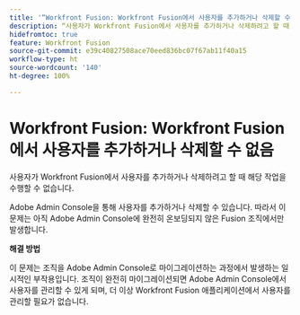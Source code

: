 ```yaml
---
title: '“Workfront Fusion: Workfront Fusion에서 사용자를 추가하거나 삭제할 수 없음”'
description: “사용자가 Workfront Fusion에서 사용자를 추가하거나 삭제하려고 할 때 해당 작업을 수행할 수 없습니다.”
hidefromtoc: true
feature: Workfront Fusion
source-git-commit: e39c40827508ace70eed836bc07f67ab11f40a15
workflow-type: ht
source-wordcount: '140'
ht-degree: 100%

---
```


# Workfront Fusion: Workfront Fusion에서 사용자를 추가하거나 삭제할 수 없음

사용자가 Workfront Fusion에서 사용자를 추가하거나 삭제하려고 할 때 해당 작업을 수행할 수 없습니다.

Adobe Admin Console을 통해 사용자를 추가하거나 삭제할 수 있습니다. 따라서 이 문제는 아직 Adobe Admin Console에 완전히 온보딩되지 않은 Fusion 조직에서만 발생합니다.

**해결 방법**

이 문제는 조직을 Adobe Admin Console로 마이그레이션하는 과정에서 발생하는 일시적인 부작용입니다. 조직이 완전히 마이그레이션되면 Adobe Admin Console에서 사용자를 관리할 수 있게 되며, 더 이상 Workfront Fusion 애플리케이션에서 사용자를 관리할 필요가 없습니다.

<!--_First reported on June 1, 2024._ -->







